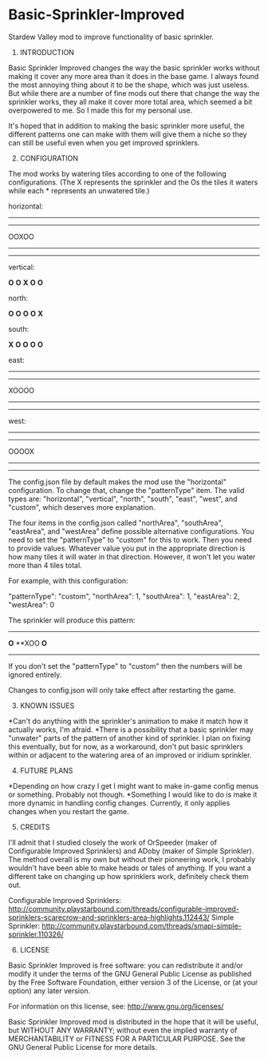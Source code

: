 # Basic-Sprinkler-Improved
 Stardew Valley mod to improve functionality of basic sprinkler.

1. INTRODUCTION

Basic Sprinkler Improved changes the way the basic sprinkler works without making it cover any more area than it does in the base game. I always found the most annoying thing about it to be the shape, which was just useless. But while there are a number of fine mods out there that change the way the sprinkler works, they all make it cover more total area, which seemed a bit overpowered to me. So I made this for my personal use.

It's hoped that in addition to making the basic sprinkler more useful, the different patterns one can make with them will give them a niche so they can still be useful even when you get improved sprinklers.

2. CONFIGURATION

The mod works by watering tiles according to one of the following configurations. (The X represents the sprinkler and the Os the tiles it waters while each * represents an unwatered tile.)

horizontal: 

*****
*****
OOXOO
*****
*****

vertical:

**O**
**O**
**X**
**O**
**O**

north:

**O**
**O**
**O**
**O**
**X**

south:

**X**
**O**
**O**
**O**
**O**

east:

*****
*****
XOOOO
*****
*****

west:

*****
*****
OOOOX
*****
*****

The config.json file by default makes the mod use the "horizontal" configuration. To change that, change the "patternType" item. The valid types are: "horizontal", "vertical", "north", "south", "east", "west", and "custom", which deserves more explanation.

The four items in the config.json called "northArea", "southArea", "eastArea", and "westArea" define possible alternative configurations. You need to set the "patternType" to "custom" for this to work. Then you need to provide values. Whatever value you put in the appropriate direction is how many tiles it will water in that direction. However, it won't let you water more than 4 tiles total.

For example, with this configuration:

"patternType": "custom",
"northArea": 1,
"southArea": 1,
"eastArea": 2,
"westArea": 0
  
The sprinkler will produce this pattern:

*****
**O**
**XOO
**O**
*****

If you don't set the "patternType" to "custom" then the numbers will be ignored entirely.

Changes to config.json will only take effect after restarting the game.

3. KNOWN ISSUES

*Can't do anything with the sprinkler's animation to make it match how it actually works, I'm afraid.
*There is a possibility that a basic sprinkler may "unwater" parts of the pattern of another kind of sprinkler. I plan on fixing this eventually, but for now, as a workaround, don't put basic sprinklers within or adjacent to the watering area of an improved or iridium sprinkler.

4. FUTURE PLANS

*Depending on how crazy I get I might want to make in-game config menus or something. Probably not though.
*Something I would like to do is make it more dynamic in handling config changes. Currently, it only applies changes when you restart the game.

5. CREDITS

I'll admit that I studied closely the work of OrSpeeder (maker of Configurable Improved Sprinklers) and ADoby (maker of Simple Sprinkler). The method overall is my own but without their pioneering work, I probably wouldn't have been able to make heads or tales of anything. If you want a different take on changing up how sprinklers work, definitely check them out.

Configurable Improved Sprinklers: http://community.playstarbound.com/threads/configurable-improved-sprinklers-scarecrow-and-sprinklers-area-highlights.112443/
Simple Sprinkler: http://community.playstarbound.com/threads/smapi-simple-sprinkler.110326/

6. LICENSE

Basic Sprinkler Improved is free software: you can redistribute it and/or modify it under the terms of the GNU General Public License as published by the Free Software Foundation, either version 3 of the License, or (at your option) any later version.

For information on this license, see: <http://www.gnu.org/licenses/>

Basic Sprinkler Improved mod is distributed in the hope that it will be useful, but WITHOUT ANY WARRANTY; without even the implied warranty of MERCHANTABILITY or FITNESS FOR A PARTICULAR PURPOSE.  See the GNU General Public License for more details.

